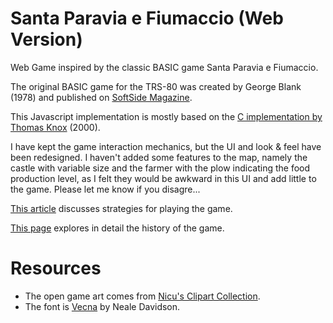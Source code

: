 # Santa Paravia e Fiumaccio (Web Version)
Web Game inspired by the classic BASIC game Santa Paravia e Fiumaccio.

The original BASIC game for the TRS-80 was created by George Blank (1978) and published on [SoftSide Magazine](https://archive.org/details/softside-magazine-03/page/n7/mode/2up?view=theater).

This Javascript implementation is mostly based on the [C implementation by Thomas Knox](https://github.com/darkf/paravia/blob/master/paravia.c) (2000).

I have kept the game interaction mechanics, but the UI and look & feel have been redesigned. I haven't added some features to the map, namely the castle with variable size and the farmer with the plow indicating the food production level, as I felt they would be awkward in this UI and add little to the game. Please let me know if you disagre...

[This article](https://datadrivengamer.blogspot.com/2021/05/game-255-santa-paravia-and-fiumaccio.html) discusses strategies for playing the game.

[This page](https://gamesnostalgia.com/story/166/the-fascinating-story-of-santa-paravia-and-fiumaccio) explores in detail the history of the game.

# Resources
- The open game art comes from [Nicu's Clipart Collection](http://clipart.nicubunu.ro/?gallery=rpg_map).
- The font is [Vecna](https://www.pixelsagas.com/?download=vecna) by Neale Davidson.